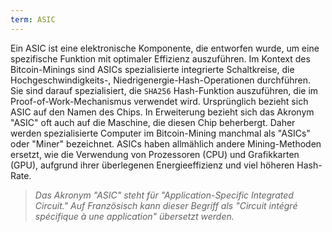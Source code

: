```yaml
---
term: ASIC
---
```


Ein ASIC ist eine elektronische Komponente, die entworfen wurde, um eine spezifische Funktion mit optimaler Effizienz auszuführen. Im Kontext des Bitcoin-Minings sind ASICs spezialisierte integrierte Schaltkreise, die Hochgeschwindigkeits-, Niedrigenergie-Hash-Operationen durchführen. Sie sind darauf spezialisiert, die `SHA256` Hash-Funktion auszuführen, die im Proof-of-Work-Mechanismus verwendet wird. Ursprünglich bezieht sich ASIC auf den Namen des Chips. In Erweiterung bezieht sich das Akronym "ASIC" oft auch auf die Maschine, die diesen Chip beherbergt. Daher werden spezialisierte Computer im Bitcoin-Mining manchmal als "ASICs" oder "Miner" bezeichnet. ASICs haben allmählich andere Mining-Methoden ersetzt, wie die Verwendung von Prozessoren (CPU) und Grafikkarten (GPU), aufgrund ihrer überlegenen Energieeffizienz und viel höheren Hash-Rate.

>*Das Akronym "ASIC" steht für "Application-Specific Integrated Circuit." Auf Französisch kann dieser Begriff als "Circuit intégré spécifique à une application" übersetzt werden.*